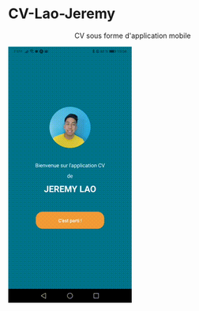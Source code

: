 # CV-Lao-Jeremy
<p align="center"> CV sous forme d'application mobile </p>


![](ApplicationMobile.gif)

